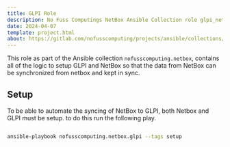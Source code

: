 ```yaml
---
title: GLPI Role
description: No Fuss Computings NetBox Ansible Collection role glpi_netbox
date: 2024-04-07
template: project.html
about: https://gitlab.com/nofusscomputing/projects/ansible/collections/netbox
---
```


This role as part of the Ansible collection `nofusscomputing.netbox`, contains all of the logic to setup GLPI and NetBox so that the data from NetBox can be synchronized from netbox and kept in sync.


## Setup

To be able to automate the syncing of NetBox to GLPI, both Netbox and GLPI must be setup. to do this run the following play.

``` bash

ansible-playbook nofusscomputing.netbox.glpi --tags setup

```

